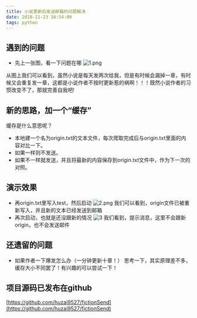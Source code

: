 ```yaml
---
title: 小说更新后发送邮箱的问题解决
date: 2018-11-23 16:54:00
tags: python
---
```

## 遇到的问题
 - 先上一张图，看一下问题在哪
 ![1.png](1.png)

从图上我们可以看到，虽然小说是每天发两次给我，但是有时候会漏掉一章，有时候又会重复发一章，这都是小说作者不按时更新惹的祸啊！！！既然小说作者的习惯改变不了，那就完善自我吧!

## 新的思路，加一个“缓存”
缓存是什么意思呢？
- 本地建一个名为origin.txt的文本文件，每次爬取完成后与origin.txt里面的内容对比一下。
- 如果一样则不发送。
- 如果不一样就发送，并且将最新的内容保存到origin.txt文件中，作为下一次的对照。

## 演示效果
- 再origin.txt里写入test，然后启动
![2.png](2.png)
我们可以看到，origin文件已被重新写入，并且新的文本已经发送到邮箱
- 再次启动，也就是还没跟新的情况
![3](3.png)
我们看到，提示消息，这里不会跟新origin，也不会发送邮件

## 还遗留的问题
- 如果作者一下爆发怎么办（一分钟更新十章！）
思考一下，其实原理差不多，缓存大小不同罢了！有兴趣的可以尝试一下！
## 项目源码已发布在github
[https://github.com/huzai9527/fictionSend](https://github.com/huzai9527/fictionSend)
